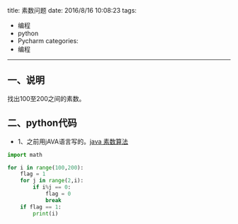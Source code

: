 title: 素数问题
date: 2016/8/16 10:08:23
tags:
- 编程
- python
- Pycharm
categories:
- 编程
---

## 一、说明
找出100至200之间的素数。

## 二、python代码
- 1、之前用jAVA语言写的。[java 素数算法](http://cyang.tech/2016/04/27/100%E4%BB%A5%E5%86%85%E7%9A%84%E7%B4%A0%E6%95%B0/)

```python
import math

for i in range(100,200):
    flag = 1
    for j in range(2,i):
        if i%j == 0:
            flag = 0
            break
    if flag == 1:
        print(i)
```
